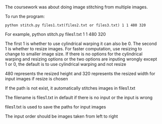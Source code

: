 The coursework was about doing image stitching from multiple images.

To run the program: 

```
python stitch.py files1.txt(files2.txt or files3.txt) 1 1 480 320 
```

For example, python stitch.py files1.txt 1 1 480 320

The first 1 is whether to use cylindrical warping it can also be 0. 
The second 1 is whether to resize images. For faster computation, use resizing to change to smaller image size. 
If there is no options for the cylindrical warping and resizing options or the two options are inputing wrongly except 1 or 0, the default is to use cylindrical warping and not resize

480 represents the resized height and 320 represents the resized width for input images if resize is chosen


If the path is not exist, it automatically stitches images in files1.txt


The filename is files1.txt in default if there is no input or the input is wrong

files1.txt is used to save the paths for input images

The input order should be images taken from left to right
